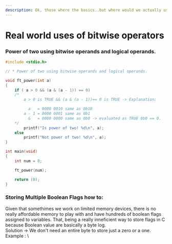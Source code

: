 ```yaml
---
description: Ok, those where the basics..but where would we actually use it?
---
```


# Real world uses of bitwise operators

### Power of two using bitwise operands and logical operands.

```c
#include <stdio.h>

// * Power of two using bitwise operands and logical operands.

void ft_power(int a)
{
	if ( a > 0 && (a & (a - 1)) == 0)
	/*
		a > 0 is TRUE && (a & (a - 1))== 0 is TRUE -> Explanation:

		  a   = 0000 0010 same as 0b10
		a - 1 = 0000 0001 same as 0b1
		  &   = 0000 0000 same as 0b0 -> evaluated as TRUE 0b0 == 0.
	*/
		printf("Is power of two! %d\n", a);
	else
		printf("Not power of two! %d\n", a);
}

int main(void)
{
	int num = 8;

	ft_power(num);

	return (0);
}
```

### Storing Multiple Boolean Flags how to:

Given that somethimes we work on limited memory devices, there is no really affordable memory to play with and have hundreds of boolean flags assigned to variables. That, being a really inneficient way to store flags in C because Boolean value are basically a byte log. \
Solution -> We don't need an entire byte to store just a zero or a one.\
Example : \


